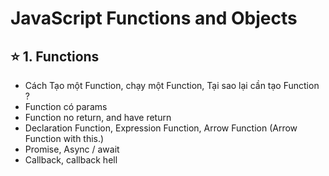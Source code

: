 # JavaScript Functions and Objects

## ⭐ 1. Functions

- Cách Tạo một Function, chạy một Function, Tại sao lại cần tạo Function ?
- Function có params
- Function no return, and have return
- Declaration Function, Expression Function,  Arrow Function (Arrow Function with this.)
- Promise, Async / await
- Callback, callback hell
